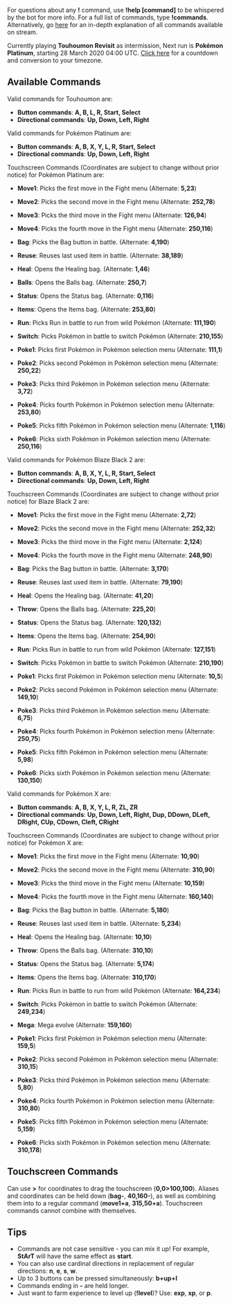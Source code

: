 For questions about any **!** command, use **!help [command]** to be whispered by the bot for more info. For a full list of commands, type **!commands**. Alternatively, go [here](https://twitchplayspokemon.tv/commands) for an in-depth explanation of all commands available on stream.

Currently playing **Touhoumon Revisit** as intermission, Next run is **Pokémon Platinum**, starting 28 March 2020 04:00 UTC. [Click here](https://www.timeanddate.com/countdown/generic?iso=20200328T04&p0=%3A&font=cursive) for a countdown and conversion to your timezone.

## Available Commands

Valid commands for Touhoumon are:
- **Button commands**: **A, B, L, R, Start, Select**
- **Directional commands**: **Up, Down, Left, Right**

Valid commands for Pokémon Platinum are:
- **Button commands**: **A, B, X, Y, L, R, Start, Select**
- **Directional commands**: **Up, Down, Left, Right**

Touchscreen Commands (Coordinates are subject to change without prior notice) for Pokémon Platinum are:
- **Move1**: Picks the first move in the Fight menu (Alternate: **5,23**)
- **Move2**: Picks the second move in the Fight menu (Alternate: **252,78**)
- **Move3**: Picks the third move in the Fight menu (Alternate: **126,94**)
- **Move4**: Picks the fourth move in the Fight menu (Alternate: **250,116**)



- **Bag**: Picks the Bag button in battle. (Alternate: **4,190**)
- **Reuse**: Reuses last used item in battle. (Alternate: **38,189**)
- **Heal**: Opens the Healing bag. (Alternate: **1,46**)
- **Balls**: Opens the Balls bag. (Alternate: **250,7**)
- **Status**: Opens the Status bag. (Alternate: **0,116**)
- **Items**: Opens the Items bag. (Alternate: **253,80**)
- **Run**: Picks Run in battle to run from wild Pokémon (Alternate: **111,190**)
- **Switch**: Picks Pokémon in battle to switch Pokémon (Alternate: **210,155**)



- **Poke1**: Picks first Pokémon in Pokémon selection menu (Alternate: **111,1**)
- **Poke2**: Picks second Pokémon in Pokémon selection menu (Alternate: **250,22**)
- **Poke3**: Picks third Pokémon in Pokémon selection menu (Alternate: **3,72**)
- **Poke4**: Picks fourth Pokémon in Pokémon selection menu (Alternate: **253,80**)
- **Poke5**: Picks fifth Pokémon in Pokémon selection menu (Alternate: **1,116**)
- **Poke6**: Picks sixth Pokémon in Pokémon selection menu (Alternate: **250,116**)



Valid commands for Pokémon Blaze Black 2 are:
- **Button commands**: **A, B, X, Y, L, R, Start, Select**
- **Directional commands**: **Up, Down, Left, Right**

Touchscreen Commands (Coordinates are subject to change without prior notice) for Blaze Black 2 are:
- **Move1**: Picks the first move in the Fight menu (Alternate: **2,72**)
- **Move2**: Picks the second move in the Fight menu (Alternate: **252,32**)
- **Move3**: Picks the third move in the Fight menu (Alternate: **2,124**)
- **Move4**: Picks the fourth move in the Fight menu (Alternate: **248,90**)



- **Bag**: Picks the Bag button in battle. (Alternate: **3,170**)
- **Reuse**: Reuses last used item in battle. (Alternate: **79,190**)
- **Heal**: Opens the Healing bag. (Alternate: **41,20**)
- **Throw**: Opens the Balls bag. (Alternate: **225,20**)
- **Status**: Opens the Status bag. (Alternate: **120,132**)
- **Items**: Opens the Items bag. (Alternate: **254,90**)
- **Run**: Picks Run in battle to run from wild Pokémon (Alternate: **127,151**)
- **Switch**: Picks Pokémon in battle to switch Pokémon (Alternate: **210,190**)



- **Poke1**: Picks first Pokémon in Pokémon selection menu (Alternate: **10,5**)
- **Poke2**: Picks second Pokémon in Pokémon selection menu (Alternate: **149,10**)
- **Poke3**: Picks third Pokémon in Pokémon selection menu (Alternate: **6,75**)
- **Poke4**: Picks fourth Pokémon in Pokémon selection menu (Alternate: **250,75**)
- **Poke5**: Picks fifth Pokémon in Pokémon selection menu (Alternate: **5,98**)
- **Poke6**: Picks sixth Pokémon in Pokémon selection menu (Alternate: **130,150**)



Valid commands for Pokémon X are:
- **Button commands**: **A, B, X, Y, L, R, ZL, ZR**
- **Directional commands**: **Up, Down, Left, Right, Dup, DDown, DLeft, DRight, CUp, CDown, Cleft, CRight**

Touchscreen Commands (Coordinates are subject to change without prior notice) for Pokémon X are:
- **Move1**: Picks the first move in the Fight menu (Alternate: **10,90**)
- **Move2**: Picks the second move in the Fight menu (Alternate: **310,90**)
- **Move3**: Picks the third move in the Fight menu (Alternate: **10,159**)
- **Move4**: Picks the fourth move in the Fight menu (Alternate: **160,140**)



- **Bag**: Picks the Bag button in battle. (Alternate: **5,180**)
- **Reuse**: Reuses last used item in battle. (Alternate: **5,234**)
- **Heal**: Opens the Healing bag. (Alternate: **10,10**)
- **Throw**: Opens the Balls bag. (Alternate: **310,10**)
- **Status**: Opens the Status bag. (Alternate: **5,174**)
- **Items**: Opens the Items bag. (Alternate: **310,170**)
- **Run**: Picks Run in battle to run from wild Pokémon (Alternate: **164,234**)
- **Switch**: Picks Pokémon in battle to switch Pokémon (Alternate: **249,234**)
- **Mega**: Mega evolve (Alternate: **159,160**)



- **Poke1**: Picks first Pokémon in Pokémon selection menu (Alternate: **159,5**)
- **Poke2**: Picks second Pokémon in Pokémon selection menu (Alternate: **310,15**)
- **Poke3**: Picks third Pokémon in Pokémon selection menu (Alternate: **5,80**)
- **Poke4**: Picks fourth Pokémon in Pokémon selection menu (Alternate: **310,80**)
- **Poke5**: Picks fifth Pokémon in Pokémon selection menu (Alternate: **5,159**)
- **Poke6**: Picks sixth Pokémon in Pokémon selection menu (Alternate: **310,178**)

## Touchscreen Commands
Can use **>** for coordinates to drag the touchscreen (**0,0>100,100**). Aliases and coordinates can be held down (**bag-**, **40,160-**), as well as combining them into to a regular command (**move1+a**, **315,50+a**). Touchscreen commands cannot combine with themselves.

## Tips
- Commands are not case sensitive - you can mix it up! For example, **StArT** will have the same effect as **start**.
- You can also use cardinal directions in replacement of regular directions: **n**, **e**, **s**, **w**.
- Up to 3 buttons can be pressed simultaneously: **b+up+l**
- Commands ending in **-** are held longer.
- Just want to farm experience to level up (**!level**)? Use: **exp**, **xp**, or **p**.